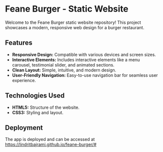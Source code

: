 # Feane Burger - Static Website

Welcome to the Feane Burger static website repository! This project showcases a modern, responsive web design for a burger restaurant.

## Features

- **Responsive Design:** Compatible with various devices and screen sizes.
- **Interactive Elements:** Includes interactive elements like a menu carousel, testimonial slider, and animated sections.
- **Clean Layout:** Simple, intuitive, and modern design.
- **User-Friendly Navigation:** Easy-to-use navigation bar for seamless user experience.

## Technologies Used

- **HTML5:** Structure of the website.
- **CSS3:** Styling and layout.

## Deployment

The app is deployed and can be accessed at https://lindritbajrami.github.io/feane-burger/#

